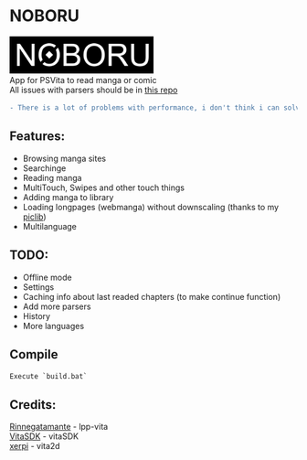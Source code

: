 # NOBORU
<img src="/res/logo.png" width="50%" height="50%"><br>
App for PSVita to read manga or comic<br>
All issues with parsers should be in <a href="https://github.com/Creckeryop/NOBORU-parsers">this repo</a>
```diff
- There is a lot of problems with performance, i don't think i can solve 'em all
```
## Features:
* Browsing manga sites
* Searchinge
* Reading manga
* MultiTouch, Swipes and other touch things
* Adding manga to library
* Loading longpages (webmanga) without downscaling (thanks to my [piclib](https://github.com/Creckeryop/piclib))
* Multilanguage
## TODO:
* Offline mode
* Settings
* Caching info about last readed chapters (to make continue function)
* Add more parsers
* History
* More languages
## Compile
	Execute `build.bat`
## Credits:
[Rinnegatamante](https://github.com/Rinnegatamante) - lpp-vita
<br>[VitaSDK](https://github.com/vitasdk) - vitaSDK
<br>[xerpi](https://github.com/xerpi) - vita2d
